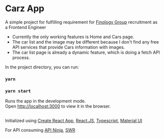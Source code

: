# Carz App

A simple project for fulfilling requirement for
[Finology Group](https://finology-group.com/) recruitment as a Frontend Engineer

- Currently the only working features is Home and Cars page. 
- The car list and the image may be different because I don't find any free API services that provide Cars information with images.
- The car list page is already a dynamic feature, which is doing a fetch API process.

In the project directory, you can run:

### `yarn`

### `yarn start`

Runs the app in the development mode.\
Open [http://localhost:3000](http://localhost:3000) to view it in the browser.

##

Initialized using
[Create React App](https://facebook.github.io/create-react-app/docs/getting-started),
[React.JS](https://reactjs.org/), [Typescript](https://www.typescriptlang.org/), [Material UI](https://mui.com/)

For API consuming
[API Ninja](https://api-ninjas.com/), [SWR](https://swr.vercel.app/)
